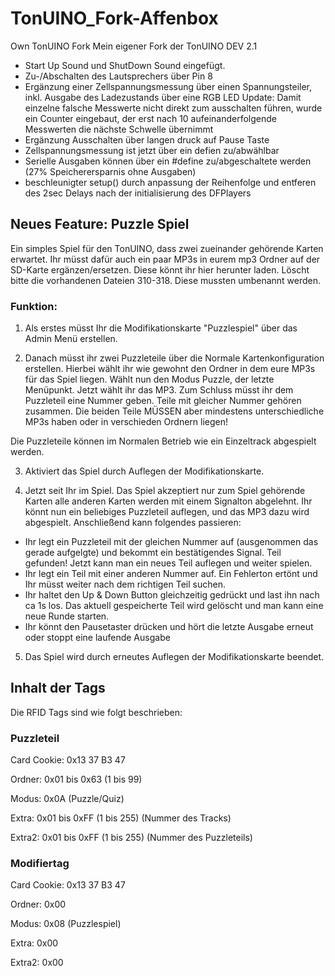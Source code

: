 # TonUINO_Fork-Affenbox
Own TonUINO Fork
Mein eigener Fork der TonUINO DEV 2.1
- Start Up Sound und ShutDown Sound eingefügt.
- Zu-/Abschalten des Lautsprechers über Pin 8
- Ergänzung einer Zellspannungsmessung über einen Spannungsteiler, inkl. Ausgabe des Ladezustands über eine RGB LED
      Update: Damit einzelne falsche Messwerte nicht direkt zum ausschalten führen, wurde ein Counter eingebaut, der erst nach 10     aufeinanderfolgende Messwerten     die nächste Schwelle übernimmt 
- Ergänzung Ausschalten über langen druck auf Pause Taste
- Zellspannungsmessung ist jetzt über ein defien zu/abwählbar
- Serielle Ausgaben können über ein #define zu/abgeschaltete werden (27% Speicherersparnis ohne Ausgaben)
- beschleunigter setup() durch anpassung der Reihenfolge und entferen des 2sec Delays nach der initialisierung des DFPlayers

## Neues Feature: Puzzle Spiel

Ein simples Spiel für den TonUINO, dass zwei zueinander gehörende Karten erwartet.
Ihr müsst dafür auch ein paar MP3s in eurem mp3 Ordner auf der SD-Karte ergänzen/ersetzen. Diese könnt ihr hier herunter laden.
Löscht bitte die vorhandenen Dateien 310-318. Diese mussten umbenannt werden.

### Funktion:
1. Als erstes müsst Ihr die Modifikationskarte "Puzzlespiel" über das Admin Menü erstellen.

2. Danach müsst ihr zwei Puzzleteile über die Normale Kartenkonfiguration erstellen. 
Hierbei wählt ihr wie gewohnt den Ordner in dem eure MP3s für das Spiel liegen.
Wählt nun den Modus Puzzle, der letzte Menüpunkt.
Jetzt wählt ihr das MP3.
Zum Schluss müsst ihr dem Puzzleteil eine Nummer geben. Teile mit gleicher Nummer gehören zusammen. Die beiden Teile MÜSSEN aber mindestens unterschiedliche MP3s haben oder in verschieden Ordnern liegen!

Die Puzzleteile können im Normalen Betrieb wie ein Einzeltrack abgespielt werden.

3. Aktiviert das Spiel durch Auflegen der Modifikationskarte.

4. Jetzt seit Ihr im Spiel. 
Das Spiel akzeptiert nur zum Spiel gehörende Karten alle anderen Karten werden mit einem Signalton abgelehnt.
Ihr könnt nun ein beliebiges Puzzleteil auflegen, und das MP3 dazu wird abgespielt. Anschließend kann folgendes passieren:
- Ihr legt ein Puzzleteil mit der gleichen Nummer auf (ausgenommen das gerade aufgelgte) und bekommt ein bestätigendes Signal. Teil gefunden! Jetzt kann man ein neues Teil auflegen und weiter spielen.
- Ihr legt ein Teil mit einer anderen Nummer auf. Ein Fehlerton ertönt und Ihr müsst weiter nach dem richtigen Teil suchen.
- Ihr haltet den Up & Down Button gleichzeitig gedrückt und last ihn nach ca 1s los. Das aktuell gespeicherte Teil wird gelöscht und man kann eine neue Runde starten.
- Ihr könnt den Pausetaster drücken und hört die letzte Ausgabe erneut oder stoppt eine laufende Ausgabe

5. Das Spiel wird durch erneutes Auflegen der Modifikationskarte beendet.

## Inhalt der Tags

Die RFID Tags sind wie folgt beschrieben:

### Puzzleteil
Card Cookie: 0x13 37 B3 47

Ordner: 0x01 bis 0x63 (1 bis 99)

Modus: 0x0A (Puzzle/Quiz)

Extra: 0x01 bis 0xFF (1 bis 255) (Nummer des Tracks)

Extra2: 0x01 bis 0xFF (1 bis 255) (Nummer des Puzzleteils)

### Modifiertag
Card Cookie: 0x13 37 B3 47

Ordner: 0x00

Modus: 0x08 (Puzzlespiel)

Extra: 0x00

Extra2: 0x00
